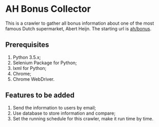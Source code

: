 # AH Bonus Collector

This is a crawler to gather all bonus information about one of the most famous Dutch supermarket, Abert Heijn. The starting url is [ah/bonus](https://www.ah.nl/bonus/).

## Prerequisites

1. Python 3.5.x;
2. Selenium Package for Python;
3. lxml for Python;
4. Chrome;
5. Chrome WebDriver.

## Features to be added

1. Send the information to users by email;
2. Use database to store information and compare;
3. Set the running schedule for this crawler, make it run time by time.
